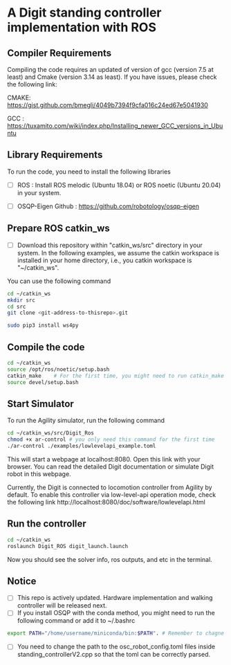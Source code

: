 
# A Digit standing controller implementation with ROS

## Compiler Requirements 
Compiling the code requires an updated of version of gcc (version 7.5 at least) and Cmake (version 3.14 as least). If you have issues, please check the following link:

CMAKE: https://gist.github.com/bmegli/4049b7394f9cfa016c24ed67e5041930

GCC  : https://tuxamito.com/wiki/index.php/Installing_newer_GCC_versions_in_Ubuntu

## Library Requirements
To run the code, you need to install the following libraries 

- [ ] ROS                     : Install ROS melodic (Ubuntu 18.04) or ROS noetic (Ubuntu 20.04) in your system.
- [ ] OSQP-Eigen Github       : https://github.com/robotology/osqp-eigen


## Prepare ROS catkin_ws
- [ ] Download this repository within "catkin_ws/src" directory in your system. In the following examples, we assume the catkin workspace is installed in your home directory, i.e., you catkin workspace is "~/catkin_ws".

You can use the following command
```bash
cd ~/catkin_ws
mkdir src
cd src
git clone <git-address-to-thisrepo>.git

sudo pip3 install ws4py
```

## Compile the code
```bash
cd ~/catkin_ws
source /opt/ros/noetic/setup.bash
catkin_make    # For the first time, you might need to run catkin_make -DPYTHON_EXECUTABLE=/usr/bin/python3
source devel/setup.bash
```


## Start Simulator
To run the Agility simulator, run the following command
``` bash
cd ~/catkin_ws/src/Digit_Ros
chmod +x ar-control # you only need this command for the first time
./ar-control ./examples/lowlevelapi_example.toml
```

This will start a webpage at localhost:8080. Open this link with your browser. You can read the detailed Digit documentation or simulate Digit robot in this webpage.

Currently, the Digit is connected to locomotion controller from Agility by default. To enable this controller via low-level-api operation mode, check the following link http://localhost:8080/doc/software/lowlevelapi.html

## Run the controller
```bash
cd ~/catkin_ws
roslaunch Digit_ROS digit_launch.launch 
```
Now you should see the solver info, ros outputs, and etc in the terminal.

## Notice
- [ ] This repo is actively updated. Hardware implementation and walking controller will be released next.
- [ ] If you install OSQP with the conda method, you might need to run the following command or add it to ~/.bashrc
``` bash 
export PATH="/home/username/miniconda/bin:$PATH". # Remember to chagne the path to your actual conbda path.
```
- [ ] You need to change the path to the osc_robot_config.toml files inside standing_controllerV2.cpp so that the toml can be correctly parsed.
